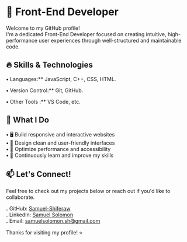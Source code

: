 # 🚀 Front-End Developer

Welcome to my GitHub profile!  
I'm a dedicated Front-End Developer focused on creating intuitive, high-performance user experiences through well-structured and maintainable code.

## 🔥 Skills & Technologies
**•** Languages:** JavaScript, C++, CSS, HTML. 

**•** Version Control:** Git, GitHub.

**•** Other Tools :** VS Code, etc.

## 📌 What I Do

**•** 🖥️ Build responsive and interactive websites  
**•** 🎨 Design clean and user-friendly interfaces  
**•** 🔧 Optimize performance and accessibility  
**•**  🚀 Continuously learn and improve my skills

  
## 📫 Let's Connect!

Feel free to check out my projects below or reach out if you'd like to collaborate.

**.** GitHub: [Samuel-Shiferaw](https://github.com/Samuel-Shiferaw)  
**.** LinkedIn: [Samuel Solomon](https://www.linkedin.com/in/slaimdiu@gmail.com/)  
**.** Email: [samuelsolomon.sh@gmail.com](mailto:samuelsolomon.sh@gmail.com)



Thanks for visiting my profile! ⭐  
